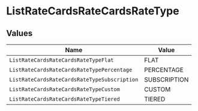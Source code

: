 # ListRateCardsRateCardsRateType


## Values

| Name                                         | Value                                        |
| -------------------------------------------- | -------------------------------------------- |
| `ListRateCardsRateCardsRateTypeFlat`         | FLAT                                         |
| `ListRateCardsRateCardsRateTypePercentage`   | PERCENTAGE                                   |
| `ListRateCardsRateCardsRateTypeSubscription` | SUBSCRIPTION                                 |
| `ListRateCardsRateCardsRateTypeCustom`       | CUSTOM                                       |
| `ListRateCardsRateCardsRateTypeTiered`       | TIERED                                       |
